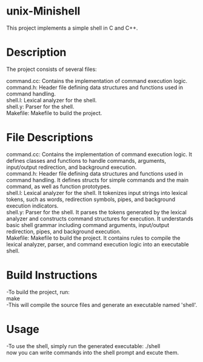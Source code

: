 # unix-Minishell
This project implements a simple shell in C and C++.

# Description
The project consists of several files:

command.cc: Contains the implementation of command execution logic.<br>
command.h: Header file defining data structures and functions used in command handling.<br>
shell.l: Lexical analyzer for the shell.<br>
shell.y: Parser for the shell.<br>
Makefile: Makefile to build the project.<br>
# File Descriptions
command.cc: Contains the implementation of command execution logic. It defines classes and functions to handle commands, arguments, input/output redirection, and background execution.<br>
command.h: Header file defining data structures and functions used in command handling. It defines structs for simple commands and the main command, as well as function prototypes.<br>
shell.l: Lexical analyzer for the shell. It tokenizes input strings into lexical tokens, such as words, redirection symbols, pipes, and background execution indicators.<br>
shell.y: Parser for the shell. It parses the tokens generated by the lexical analyzer and constructs command structures for execution. It understands basic shell grammar including command arguments, input/output redirection, pipes, and background execution.<br>
Makefile: Makefile to build the project. It contains rules to compile the lexical analyzer, parser, and command execution logic into an executable shell.
# Build Instructions
-To build the project, run:<br>
make<br>
-This will compile the source files and generate an executable named 'shell'.

# Usage
-To use the shell, simply run the generated executable: ./shell<br>
now you can write commands into the shell prompt and excute them.

